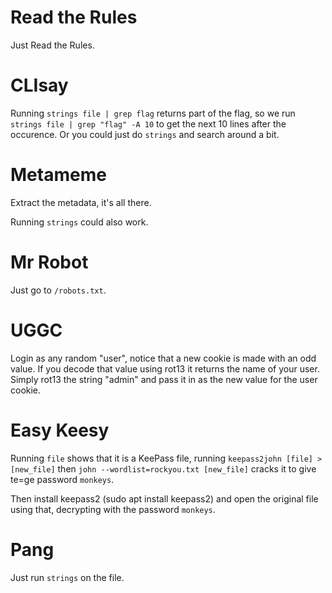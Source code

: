 # Read the Rules
Just Read the Rules.

# CLIsay
Running `strings file | grep flag` returns part of the flag, so we run `strings file | grep "flag" -A 10` to get the next 10 lines after the occurence. Or you could just do `strings` and search around a bit.

# Metameme
Extract the metadata, it's all there.

Running `strings` could also work.

# Mr Robot
Just go to `/robots.txt`.

# UGGC
Login as any random "user", notice that a new cookie is made with an odd value. If you decode that value using rot13 it returns the name of your user.
Simply rot13 the string "admin" and pass it in as the new value for the user cookie.

# Easy Keesy
Running `file` shows that it is a KeePass file, running `keepass2john [file] > [new_file]` then `john --wordlist=rockyou.txt [new_file]` cracks it to give te=ge password `monkeys`.

Then install keepass2 (sudo apt install keepass2) and open the original file using that, decrypting with the password `monkeys`.

# Pang
Just run `strings` on the file.